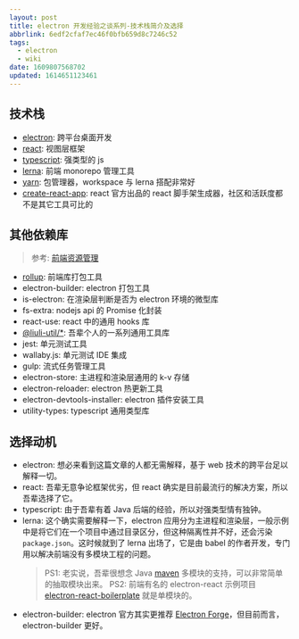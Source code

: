 ```yaml
---
layout: post
title: electron 开发经验之谈系列-技术栈简介及选择
abbrlink: 6edf2cfaf7ec46f0bfb659d8c7246c52
tags:
  - electron
  - wiki
date: 1609807568702
updated: 1614651123461
---
```


## 技术栈

*   [electron](https://electronjs.org/): 跨平台桌面开发
*   [react](https://reactjs.org/): 视图层框架
*   [typescript](https://www.typescriptlang.org/): 强类型的 js
*   [lerna](https://lerna.js.org/): 前端 monorepo 管理工具
*   [yarn](https://classic.yarnpkg.com/): 包管理器，workspace 与 lerna 搭配非常好
*   [create-react-app](https://create-react-app.dev/): react 官方出品的 react 脚手架生成器，社区和活跃度都不是其它工具可比的

## 其他依赖库

> 参考: [前端资源管理](/p/664f86d038744a01894699e368cc2708)

*   [rollup](https://rollupjs.org/): 前端库打包工具
*   electron-builder: electron 打包工具
*   is-electron: 在渲染层判断是否为 electron 环境的微型库
*   fs-extra: nodejs api 的 Promise 化封装
*   react-use: react 中的通用 hooks 库
*   [@liuli-util/\*](https://www.npmjs.com/org/liuli-util): 吾辈个人的一系列通用工具库
*   jest: 单元测试工具
*   wallaby.js: 单元测试 IDE 集成
*   gulp: 流式任务管理工具
*   electron-store: 主进程和渲染层通用的 k-v 存储
*   electron-reloader: electron 热更新工具
*   electron-devtools-installer: electron 插件安装工具
*   utility-types: typescript 通用类型库

## 选择动机

*   electron: 想必来看到这篇文章的人都无需解释，基于 web 技术的跨平台足以解释一切。
*   react: 吾辈无意争论框架优劣，但 react 确实是目前最流行的解决方案，所以吾辈选择了它。
*   typescript: 由于吾辈有着 Java 后端的经验，所以对强类型情有独钟。
*   lerna: 这个确实需要解释一下，electron 应用分为主进程和渲染层，一般示例中是将它们在一个项目中通过目录区分，但这种隔离性并不好，还会污染 `package.json`。这时候就到了 lerna 出场了，它是由 babel 的作者开发，专门用以解决前端没有多模块工程的问题。
    > PS1: 老实说，吾辈很想念 Java [maven](https://maven.apache.org/) 多模块的支持，可以非常简单的抽取模块出来。
    > PS2: 前端有名的 electron-react 示例项目 [electron-react-boilerplate](https://github.com/electron-react-boilerplate/electron-react-boilerplate/) 就是单模块的。
*   electron-builder: electron 官方其实更推荐 [Electron Forge](https://www.electronforge.io/)，但目前而言，electron-builder 更好。
